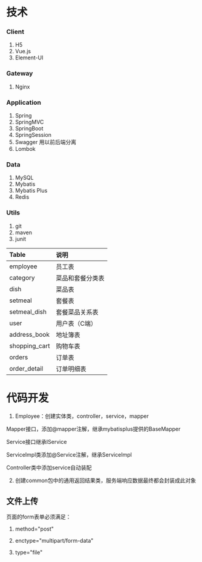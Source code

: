 # 技术

### Client

1. H5
2. Vue.js
3. Element-UI

### Gateway

1. Nginx

### Application

1. Spring
2. SpringMVC
3. SpringBoot
4. SpringSession
5. Swagger   用以前后端分离
6. Lombok

### Data

1. MySQL
2. Mybatis
3. Mybatis Plus
4. Redis

### Utils

1. git
2. maven
3. junit

| Table         | 说明             |
| :------------ | :--------------- |
| employee      | 员工表           |
| category      | 菜品和套餐分类表 |
| dish          | 菜品表           |
| setmeal       | 套餐表           |
| setmeal_dish  | 套餐菜品关系表   |
| user          | 用户表（C端）    |
| address_book  | 地址簿表         |
| shopping_cart | 购物车表         |
| orders        | 订单表           |
| order_detail  | 订单明细表       |

# 代码开发

1. Employee：创建实体类，controller，service，mapper

Mapper接口，添加@mapper注解，继承mybatisplus提供的BaseMapper

Service接口继承IService

ServiceImpl类添加@Service注解，继承ServiceImpl

Controller类中添加service自动装配

2. 创建common包中的通用返回结果类，服务端响应数据最终都会封装成此对象

## 文件上传

页面的form表单必须满足：

1. method="post"
2. enctype="multipart/form-data"

3. type="file"
